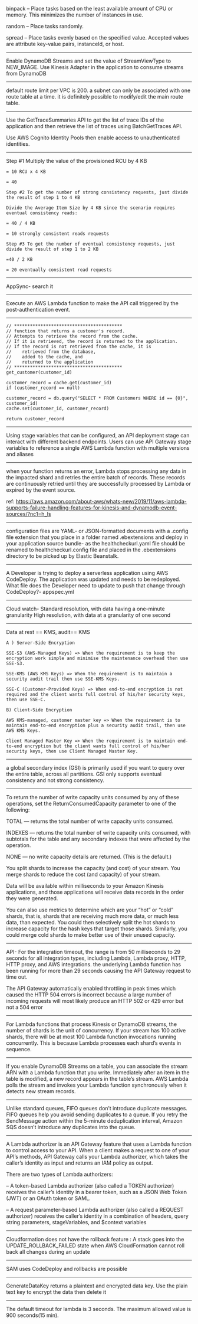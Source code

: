 binpack – Place tasks based on the least available amount of CPU or memory. This minimizes the number of instances in use.

random – Place tasks randomly.

spread – Place tasks evenly based on the specified value. Accepted values are attribute key-value pairs, instanceId, or host.

---

Enable DynamoDB Streams and set the value of StreamViewType to NEW_IMAGE. Use Kinesis Adapter in the application to consume streams from DynamoDB

---

default route limit per VPC is 200.
a subnet can only be associated with one route table at a time.
it is definitely possible to modify/edit the main route table.

---

Use the GetTraceSummaries API to get the list of trace IDs of the application and then retrieve the list of traces using BatchGetTraces API.

Use AWS Cognito Identity Pools then enable access to unauthenticated identities.

---

Step #1 Multiply the value of the provisioned RCU by 4 KB

```code
= 10 RCU x 4 KB

= 40

Step #2 To get the number of strong consistency requests, just divide the result of step 1 to 4 KB

Divide the Average Item Size by 4 KB since the scenario requires eventual consistency reads:

= 40 / 4 KB

= 10 strongly consistent reads requests

Step #3 To get the number of eventual consistency requests, just divide the result of step 1 to 2 KB

=40 / 2 KB

= 20 eventually consistent read requests
```

---

AppSync- search it

---

Execute an AWS Lambda function to make the API call triggered by the post-authentication event.

---

```code
// *****************************************
// function that returns a customer's record.
// Attempts to retrieve the record from the cache.
// If it is retrieved, the record is returned to the application.
// If the record is not retrieved from the cache, it is
//    retrieved from the database,
//    added to the cache, and
//    returned to the application
// *****************************************
get_customer(customer_id)

customer_record = cache.get(customer_id)
if (customer_record == null)

customer_record = db.query("SELECT * FROM Customers WHERE id == {0}", customer_id)
cache.set(customer_id, customer_record)

return customer_record
```

---

Using stage variables that can be configured, an API deployment stage
can interact with different backend endpoints. Users can use API Gateway stage variables to reference a single
AWS Lambda function with multiple versions and aliases

---

when your function returns an error, Lambda stops processing any data in the impacted shard and retries the entire batch of records. These records are continuously retried until they are successfully processed by Lambda or expired by the event source.

ref: https://aws.amazon.com/about-aws/whats-new/2019/11/aws-lambda-supports-failure-handling-features-for-kinesis-and-dynamodb-event-sources/?nc1=h_ls

---

configuration files are YAML- or JSON-formatted documents with a .config file extension that you place in a folder named .ebextensions and deploy in your application source bundle-
as the healthcheckurl.yaml file should be renamed to healthcheckurl.config file and placed in the .ebextensions directory to be picked up by Elastic Beanstalk.

---

A Developer is trying to deploy a serverless application using AWS CodeDeploy. The application was updated and needs to be redeployed.
What file does the Developer need to update to push that change through CodeDeploy?- appspec.yml

---

Cloud watch-
Standard resolution, with data having a one-minute granularity
High resolution, with data at a granularity of one second

---

Data at rest == KMS, audit== KMS

    A ) Server-Side Encryption

    SSE-S3 (AWS-Managed Keys) => When the requirement is to keep the encryption work simple and minimise the maintenance overhead then use SSE-S3.

    SSE-KMS (AWS KMS Keys) => When the requirement is to maintain a security audit trail then use SSE-KMS Keys.

    SSE-C (Customer-Provided Keys) => When end-to-end encryption is not required and the client wants full control of his/her security keys, then use SSE-C.

    B) Client-Side Encryption

    AWS KMS-managed, customer master key => When the requirement is to maintain end-to-end encryption plus a security audit trail, then use AWS KMS Keys.

    Client Managed Master Key => When the requirement is to maintain end-to-end encryption but the client wants full control of his/her security keys, then use Client Managed Master Key.

---

a global secondary index (GSI) is primarily used if you want to query over the entire table, across all partitions. GSI only supports eventual consistency and not strong consistency.

---

To return the number of write capacity units consumed by any of these operations, set the ReturnConsumedCapacity parameter to one of the following:

TOTAL — returns the total number of write capacity units consumed.

INDEXES — returns the total number of write capacity units consumed, with subtotals for the table and any secondary indexes that were affected by the operation.

NONE — no write capacity details are returned. (This is the default.)

You split shards to increase the capacity (and cost) of your stream. You merge shards to reduce the cost (and capacity) of your stream.

Data will be available within milliseconds to your Amazon Kinesis applications, and those applications will receive data records in the order they were generated.

You can also use metrics to determine which are your “hot” or “cold” shards, that is, shards that are receiving much more data, or much less data, than expected. You could then selectively split the hot shards to increase capacity for the hash keys that target those shards. Similarly, you could merge cold shards to make better use of their unused capacity.

---

API-
For the integration timeout, the range is from 50 milliseconds to 29 seconds for all integration types, including Lambda, Lambda proxy, HTTP, HTTP proxy, and AWS integrations.
the underlying Lambda function has been running for more than 29 seconds causing the API Gateway request to time out.

The API Gateway automatically enabled throttling in peak times which caused the HTTP 504 errors is incorrect because a large number of incoming requests will most likely produce an HTTP 502 or 429 error but not a 504 error

---

For Lambda functions that process Kinesis or DynamoDB streams, the number of shards is the unit of concurrency. If your stream has 100 active shards, there will be at most 100 Lambda function invocations running concurrently. This is because Lambda processes each shard’s events in sequence.

---

If you enable DynamoDB Streams on a table, you can associate the stream ARN with a Lambda function that you write. Immediately after an item in the table is modified, a new record appears in the table’s stream. AWS Lambda polls the stream and invokes your Lambda function synchronously when it detects new stream records.

---

Unlike standard queues, FIFO queues don’t introduce duplicate messages. FIFO queues help you avoid sending duplicates to a queue. If you retry the SendMessage action within the 5-minute deduplication interval, Amazon SQS doesn’t introduce any duplicates into the queue.

---

A Lambda authorizer is an API Gateway feature that uses a Lambda function to control access to your API. When a client makes a request to one of your API’s methods, API Gateway calls your Lambda authorizer, which takes the caller’s identity as input and returns an IAM policy as output.

There are two types of Lambda authorizers:

– A token-based Lambda authorizer (also called a TOKEN authorizer) receives the caller’s identity in a bearer token, such as a JSON Web Token (JWT) or an OAuth token or SAML.

– A request parameter-based Lambda authorizer (also called a REQUEST authorizer) receives the caller’s identity in a combination of headers, query string parameters, stageVariables, and $context variables

---

Cloudformation does not have the rollback feature :
A stack goes into the UPDATE_ROLLBACK_FAILED state when AWS CloudFormation cannot roll back all changes during an update

---

SAM uses CodeDeploy and rollbacks are possible

---

GenerateDataKey returns a plaintext and encrypted data key. Use the plain text key to encrypt the data then delete it

---
The default timeout for lambda is 3 seconds. The maximum allowed value is 900 seconds(15 min).